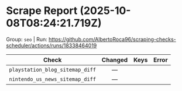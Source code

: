 # Scrape Report (2025-10-08T08:24:21.719Z)

Group: `seo`  |  Run: https://github.com/AlbertoRoca96/scraping-checks-scheduler/actions/runs/18338464019

| Check | Changed | Keys | Error |
|---|:---:|:--|:--|
| `playstation_blog_sitemap_diff` | — |  |  |
| `nintendo_us_news_sitemap_diff` | — |  |  |

